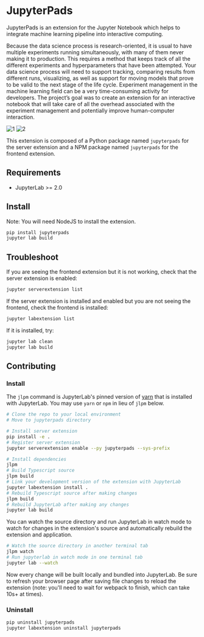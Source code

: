 # JupyterPads

JupyterPads is an extension for the Jupyter Notebook which helps to integrate machine learning pipeline into interactive computing.

Because the data science process is research-oriented, it is usual to have multiple experiments running simultaneously, with many of them never making it to production. This requires a method that keeps track of all the different experiments and hyperparameters that have been attempted. Your data science process will need to support tracking, comparing results from different runs, visualizing, as well as support for moving models that prove to be valid to the next stage of the life cycle. Experiment management in the machine learning field can be a very time-consuming activity for developers. The project’s goal was to create an extension for an interactive notebook that will take care of all the overhead associated with the experiment management and potentially improve human-computer interaction.

![1](https://user-images.githubusercontent.com/2380748/127292347-e74434e3-89d2-4ff1-89ad-e3d476545406.png)
![2](https://user-images.githubusercontent.com/2380748/127292402-4abdf680-26fd-4b72-a1c4-d648b25a8025.png)


This extension is composed of a Python package named `jupyterpads`
for the server extension and a NPM package named `jupyterpads`
for the frontend extension.


## Requirements

* JupyterLab >= 2.0

## Install

Note: You will need NodeJS to install the extension.

```bash
pip install jupyterpads
jupyter lab build
```

## Troubleshoot

If you are seeing the frontend extension but it is not working, check
that the server extension is enabled:

```bash
jupyter serverextension list
```

If the server extension is installed and enabled but you are not seeing
the frontend, check the frontend is installed:

```bash
jupyter labextension list
```

If it is installed, try:

```bash
jupyter lab clean
jupyter lab build
```

## Contributing

### Install

The `jlpm` command is JupyterLab's pinned version of
[yarn](https://yarnpkg.com/) that is installed with JupyterLab. You may use
`yarn` or `npm` in lieu of `jlpm` below.

```bash
# Clone the repo to your local environment
# Move to jupyterpads directory

# Install server extension
pip install -e .
# Register server extension
jupyter serverextension enable --py jupyterpads --sys-prefix

# Install dependencies
jlpm
# Build Typescript source
jlpm build
# Link your development version of the extension with JupyterLab
jupyter labextension install .
# Rebuild Typescript source after making changes
jlpm build
# Rebuild JupyterLab after making any changes
jupyter lab build
```

You can watch the source directory and run JupyterLab in watch mode to watch for changes in the extension's source and automatically rebuild the extension and application.

```bash
# Watch the source directory in another terminal tab
jlpm watch
# Run jupyterlab in watch mode in one terminal tab
jupyter lab --watch
```

Now every change will be built locally and bundled into JupyterLab. Be sure to refresh your browser page after saving file changes to reload the extension (note: you'll need to wait for webpack to finish, which can take 10s+ at times).

### Uninstall

```bash
pip uninstall jupyterpads
jupyter labextension uninstall jupyterpads
```
